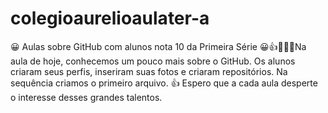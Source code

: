 # colegioaurelioaulater-a
😀 Aulas sobre GitHub com alunos nota 10 da Primeira Série
😀👍🧍🧍‍♂️Na aula de hoje, conhecemos um pouco mais sobre o GitHub. Os alunos criaram seus perfis, inseriram suas fotos  e criaram repositórios.
Na sequência criamos o primeiro arquivo.
👍 Espero que a cada aula desperte o interesse desses grandes talentos.
